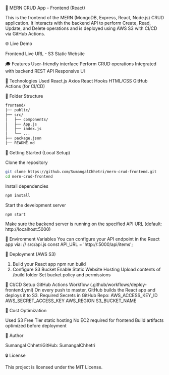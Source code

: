   🚀 MERN CRUD App - Frontend (React)

This is the frontend of the MERN (MongoDB, Express, React, Node.js) CRUD application. It interacts with the backend API to perform Create, Read, Update, and Delete operations and is deployed using AWS S3 with CI/CD via GitHub Actions.

🌐 Live Demo

Frontend Live URL - S3 Static Website

🎓 Features
User-friendly interface
Perform CRUD operations
Integrated with backend REST API
Responsive UI

🔧 Technologies Used
React.js
Axios
React Hooks
HTML/CSS
GitHub Actions (for CI/CD)

🔄 Folder Structure
```bash
frontend/
├── public/
├── src/
│   ├── components/
│   ├── App.js
│   ├── index.js
│   └── ...
├── package.json
├── README.md
```
🔧 Getting Started (Local Setup)

Clone the repository
```bash
git clone https://github.com/SumangalChhetri/mern-crud-frontend.git
cd mern-crud-frontend
```
Install dependencies
```bash
npm install
```
Start the development server
```bash
npm start
```
Make sure the backend server is running on the specified API URL (default: http://localhost:5000)

📁 Environment Variables
You can configure your API endpoint in the React app via:
// src/api.js
const API_URL = 'http://<your-ec2-public-ip>:5000/api/items';

🌌 Deployment (AWS S3)
1. Build your React app
npm run build
2. Configure S3 Bucket
Enable Static Website Hosting
Upload contents of /build folder
Set bucket policy and permissions

🚧 CI/CD Setup
GitHub Actions Workflow (.github/workflows/deploy-frontend.yml)
On every push to master, GitHub builds the React app and deploys it to S3.
Required Secrets in GitHub Repo:
AWS_ACCESS_KEY_ID
AWS_SECRET_ACCESS_KEY
AWS_REGION
S3_BUCKET_NAME

💸 Cost Optimization

Used S3 Free Tier static hosting
No EC2 required for frontend
Build artifacts optimized before deployment

👤 Author

Sumangal ChhetriGitHub: SumangalChhetri

🔒 License

This project is licensed under the MIT License.
